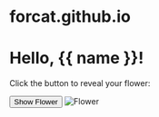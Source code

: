 # forcat.github.io
<!DOCTYPE html>
<html lang="en">
<head>
  <meta charset="UTF-8">
  <title>Name and Flower</title>
  <link rel="stylesheet" href="style.css">
</head>
<body>
  <h1>Hello, {{ name }}!</h1>
  <p>Click the button to reveal your flower:</p>
  <button id="reveal-button">Show Flower</button>
  <img id="flower-image" src="flower.jpg" alt="Flower">

  <script>
    const button = document.getElementById("reveal-button");
    const image = document.getElementById("flower-image");

    button.addEventListener("click", function() {
      image.classList.toggle("hidden");
    });
  </script>
</body>
</html>
